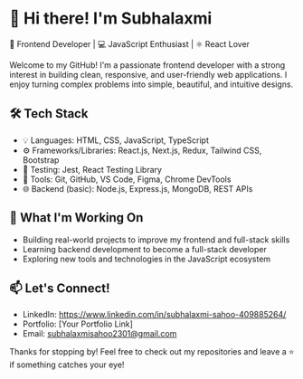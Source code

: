 
# 👋 Hi there! I'm  Subhalaxmi

🎨 Frontend Developer | 💻 JavaScript Enthusiast | ⚛️ React Lover

Welcome to my GitHub! I'm a passionate frontend developer with a strong interest in building clean, responsive, and user-friendly web applications. I enjoy turning complex problems into simple, beautiful, and intuitive designs.

## 🛠️ Tech Stack
- 💡 Languages: HTML, CSS, JavaScript, TypeScript
- ⚙️ Frameworks/Libraries: React.js, Next.js, Redux, Tailwind CSS, Bootstrap
- 🧪 Testing: Jest, React Testing Library
- 🧰 Tools: Git, GitHub, VS Code, Figma, Chrome DevTools
- 🌐 Backend (basic): Node.js, Express.js, MongoDB, REST APIs

## 🚀 What I'm Working On
- Building real-world projects to improve my frontend and full-stack skills
- Learning backend development to become a full-stack developer
- Exploring new tools and technologies in the JavaScript ecosystem

## 📫 Let's Connect!
- LinkedIn: https://www.linkedin.com/in/subhalaxmi-sahoo-409885264/
- Portfolio: [Your Portfolio Link]
- Email: subhalaxmisahoo2301@gmail.com

Thanks for stopping by! Feel free to check out my repositories and leave a ⭐ if something catches your eye!


<!--
**Subhalaxmi23/Subhalaxmi23** is a ✨ _special_ ✨ repository because its `README.md` (this file) appears on your GitHub profile.

Here are some ideas to get you started:

- 🔭 I’m currently working on ...
- 🌱 I’m currently learning ...
- 👯 I’m looking to collaborate on ...
- 🤔 I’m looking for help with ...
- 💬 Ask me about ...
- 📫 How to reach me: ...
- 😄 Pronouns: ...
- ⚡ Fun fact: ...
-->
